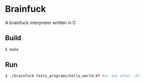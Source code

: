 # Brainfuck

A brainfuck interpreter written in C

## Build
```bash
$ make
```

## Run

```bash
$ ./brainfuck tests_programs/hello_world.bf #or any other .bf
```
